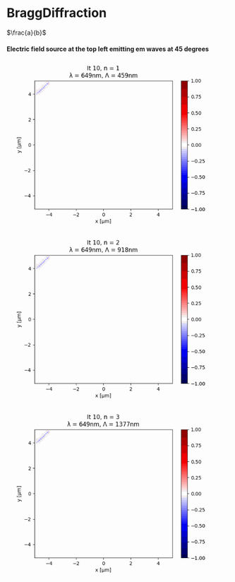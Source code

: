 # BraggDiffraction

$\frac{a}{b}$

#### Electric field source at the top left emitting em waves at 45 degrees

![](./Results/1n1.gif)

![](./Results/1n2.gif)

![](./Results/1n3.gif)

